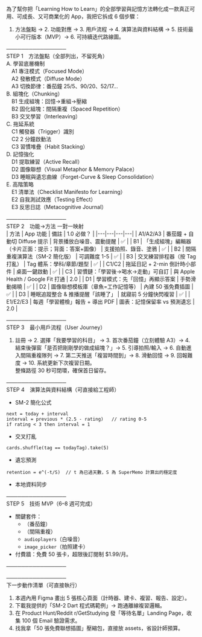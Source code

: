 為了幫你把「Learning How to Learn」的全部學習與記憶方法轉化成一款真正可用、可成長、又可商業化的 App，我把它拆成 6 個步驟：  
1. 方法盤點 → 2. 功能對應 → 3. 用戶流程 → 4. 演算法與資料結構 → 5. 技術最小可行版本（MVP）→ 6. 可持續迭代路線圖。  


────────────────  
STEP 1　方法盤點（全部列出，不留死角）  
A. 學習底層機制  
　A1 專注模式（Focused Mode）  
　A2 發散模式（Diffuse Mode）  
　A3 切換節律：番茄鐘 25/5、90/20、52/17…  
B. 組塊化（Chunking）  
　B1 生成組塊：回憶→重組→壓縮  
　B2 固化組塊：間隔重複（Spaced Repetition）  
　B3 交叉學習（Interleaving）  
C. 拖延系統  
　C1 觸發器（Trigger）識別  
　C2 2 分鐘啟動法  
　C3 習慣堆疊（Habit Stacking）  
D. 記憶強化  
　D1 提取練習（Active Recall）  
　D2 圖像聯想（Visual Metaphor & Memory Palace）  
　D3 睡眠與遺忘曲線（Forget-Curve & Sleep Consolidation）  
E. 高階策略  
　E1 清單法（Checklist Manifesto for Learning）  
　E2 自我測試效應（Testing Effect）  
　E3 反思日誌（Metacognitive Journal）

────────────────  
STEP 2　功能→方法 一對一映射  
| 方法 | App 功能 | 備註 | 1.0 必做？ |
|---|---|---|---|
| A1/A2/A3 | 番茄鐘 + 自動切 Diffuse 提示 | 背景播放白噪音、震動提醒 | ✅ |
| B1 | 「生成組塊」編輯器（卡片正面：提示；背面：答案+圖像） | 支援拍照、錄音、塗鴉 | ✅ |
| B2 | 間隔重複演算法（SM-2 簡化版） | 可調難度 1-5 | ✅ |
| B3 | 交叉練習排程器（按 Tag 打亂） | Tag 體系：學科/章節/題型 | ✅ |
| C1/C2 | 拖延日記 + 2-min 倒計時小部件 | 桌面一鍵啟動 | ✅ |
| C3 | 習慣鏈：「學習後→喝水→走動」可自訂 | 與 Apple Health / Google Fit 打通 | 2.0 |
| D1 | 學習模式：先「回憶」再顯示答案 | 手勢滑動揭曉 | ✅ |
| D2 | 圖像聯想模板庫（章魚=工作記憶等） | 內建 50 張免費插圖 | ✅ |
| D3 | 睡眠追蹤整合 & 推播提醒「該睡了」 | 就寢前 5 分鐘快閃複習 | ✅ |
| E1/E2/E3 | 每週「學習體檢」報告 + 導出 PDF | 圖表：記憶保留率 vs 預測遺忘 | 2.0 |

────────────────  
STEP 3　最小用戶流程（User Journey）  
1. 註冊 → 2. 選擇「我要學習的科目」 → 3. 首次番茄鐘（立刻體驗 A3）→ 4. 結束後彈窗「是否把剛剛學的做成組塊？」→ 5. 引導拍照/輸入 → 6. 自動進入間隔重複隊列 → 7. 第二天推送「複習時間到」→ 8. 滑動回憶 → 9. 回報難度 → 10. 系統更新下次複習日期。  
整條路徑 30 秒可閉環，確保首日留存。

────────────────  
STEP 4　演算法與資料結構（可直接給工程師）  
- SM-2 簡化公式  
```
next = today + interval  
interval = previous * (2.5 - rating)   // rating 0-5  
if rating < 3 then interval = 1  
```
- 交叉打亂  
```
cards.shuffle(tag == todayTag).take(5)  
```
- 遺忘預測  
```
retention = e^(-t/S)  // t 為已過天數，S 為 SuperMemo 計算出的穩定度
```
- 本地資料同步

────────────────  
STEP 5　技術 MVP（6–8 週可完成）  
 
- 關鍵套件：  
  - （番茄鐘）  
  - （間隔重複）  
  - `audioplayers`（白噪音）  
  - `image_picker`（拍照建卡）  
- 付費牆：免費 50 張卡，超限後訂閱制 $1.99/月。

────────────────  

────────────────  
下一步動作清單（可直接執行）  
1. 本週內用 Figma 畫出 5 張核心頁面（計時器、建卡、複習、報告、設定）。  
2. 下載我提供的「SM-2 Dart 程式碼範例」→ 跑通離線複習邏輯。  
3. 在 Product Hunt/Reddit r/GetStudying 發「等待名單」Landing Page，收集 100 個 Email 驗證需求。  
4. 找我拿「50 張免費聯想插圖」壓縮包，直接放 assets，省設計師預算。

